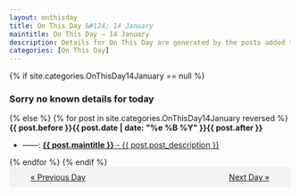 ```yaml
---
layout: onthisday
title: On This Day &#124; 14 January
maintitle: On This Day — 14 January
description: Details for On This Day are generated by the posts added to the website so the content is subject to changes/updates over time.
categories: [On This Day]
---
```


{% if site.categories.OnThisDay14January == null %}
<h3>Sorry no known details for today</h3>
{% else %}
{% for post in site.categories.OnThisDay14January reversed %}
<strong>{{ post.before }}{{ post.date | date: "%e %B %Y" }}{{ post.after }}</strong>
<ul>
<li> ——: <a class="{{ post.class }}" href="{{ post.url }}"><strong>{{ post.maintitle }}</strong> - {{ post.post_description }}</a></li>
</ul>
{% endfor %}
{% endif %}
<br />
<div style="background-color: #f3f3f3; padding: 10px; border-radius: 5px; text-align: center; display: flex; justify-content: space-evenly;">
<a href="/onthisday/01/01-13">« Previous Day</a>
<span style="visibility:hidden;">[ Visit Leap Year February 29 ]</span>
<a href="/onthisday/01/01-15">Next Day »</a>
</div>
